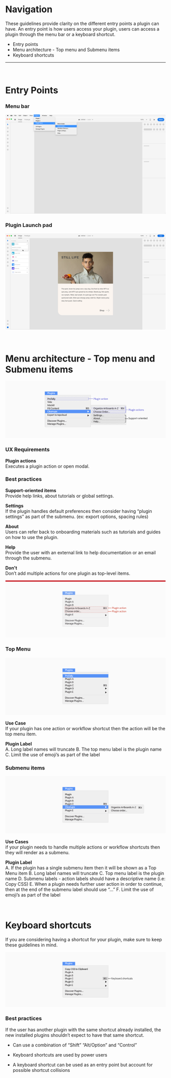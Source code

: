 # Navigation

These guidelines provide clarity on the different entry points a plugin can have. An entry point is how users access your plugin, users can access a plugin through the menu bar or a keyboard shortcut.

- Entry points
- Menu architecture - Top menu and Submenu items
- Keyboard shortcuts


----------

 <br />
 
# Entry Points

### Menu bar

![Menu example in XD](../ux_images/Menu_bar_Xd.png)

### Plugin Launch pad 

![Panel launch pad example in XD](../ux_images/navigation_plugin_launchpad_1.png)

 <br />

# Menu architecture - Top menu and Submenu items

![Menu requirements](../ux_images/Menu_bar_reqs.png)

### UX Requirements 

**Plugin actions**  
Executes a plugin action or open modal.


### Best practices
**Support-oriented items**  
Provide help links, about tutorials or global settings.

**Settings**  
If the plugin handles default preferences then consider having “plugin settings” as part of the submenu. (ex: export options, spacing rules)

**About**  
Users can refer back to onboarding materials such as tutorials and guides on how to use the plugin.

**Help**  
Provide the user with an external link to help documentation or an email through the submenu.

**Don't**  
Don’t add multiple actions for one plugin as top-level items.

![Don't add multiple actions for one plugin at a top level](../ux_images/navigation_dont_4.png)


### Top Menu

![Top menu example in the menu bar](../ux_images/Top_Menu_items.png)

**Use Case**  
If your plugin has one action or workflow shortcut then the action will be the top menu item. 

**Plugin Label**  
A. Long label names will truncate
B. The top menu label is the plugin name
C. Limit the use of emoji’s as part of the label


### Submenu items
![Submenu example in the menu bar](../ux_images/Sub_Menu_items.png)

**Use Cases**  
if your plugin needs to handle multiple actions or workflow shortcuts then they will render as a submenu.

**Plugin Label**  
A. If the plugin has a single submenu item then it will be shown as a Top Menu item
B. Long label names will truncate
C. Top menu label is the plugin name
D. Submenu labels - action labels should have a descriptive name (i.e: Copy CSS)
E. When a plugin needs further user action in order to continue, then at the end of the submenu label should use “…”
F. Limit the use of emoji’s as part of the label

 <br />

# Keyboard shortcuts

If you are considering having a shortcut for your plugin, make sure to keep these guidelines in mind. 

![Keyboard shortcut example in the menu](../ux_images/Key_board_shortcuts.png)

### Best practices

If the user has another plugin with the same shortcut already installed, the new installed plugins shouldn’t expect to have that same shortcut.

- Can use a combination of “Shift” “Alt/Option” and “Control”

- Keyboard shortcuts are used by power users

- A keyboard shortcut can be used as an entry point but account for possible shortcut collisions
